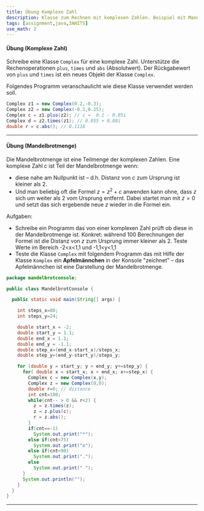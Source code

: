 ```yaml
---
title: Übung Komplexe Zahl
description: Klasse zum Rechnen mit komplexen Zahlen. Beispiel mit Mandelbrotmenge und Apfelmännchen.
tags: [assignment,java,3AHITS]
use_math: 2
---
```


#### Übung (Komplexe Zahl)

Schreibe eine Klasse `Complex` für eine komplexe Zahl. Unterstütze die Rechenoperationen `plus`, `times` und `abs` (Absolutwert). Der Rückgabewert von `plus` und `times` ist ein neues Objekt der Klasse `Complex`.


Folgendes Programm veranschaulicht wie diese Klasse verwendet werden soll.
```java
Complex z1 = new Complex(0.2,-0.3);
Complex z2 = new Complex(-0.1,0.25);
Complex c = z1.plus(z2); // c =  0.1 - 0.05i
Complex d = z2.times(z1); // 0.055 + 0.08i
double r = c.abs(); // 0.1118
```

---

#### Übung (Mandelbrotmenge)

Die Mandelbrotmenge ist eine Teilmenge der komplexen Zahlen. Eine komplexe Zahl $c$ ist Teil der Mandelbrotmenge wenn:

- diese nahe am Nullpunkt ist – d.h. Distanz von $c$ zum Ursprung ist kleiner als 2.
- Und man beliebig oft die Formel $z=z^2+c$ anwenden kann ohne, dass $z$ sich um weiter als 2 vom Ursprung entfernt. Dabei startet man mit $z=0$ und setzt das sich ergebende neue $z$ wieder in die Formel ein.

 Aufgaben:
- Schreibe ein Programm das von einer komplexen Zahl prüft ob diese in der Mandelbrotmenge ist. Konkret: während 100 Berechnungen der Formel ist die Distanz von $z$ zum Ursprung immer kleiner als 2. Teste Werte im Bereich -2<x<1,1 und -1,1<y<1,1
- Teste die Klasse `Complex` mit folgendem Programm das mit Hilfe der Klasse `Komplex` ein **Apfelmännchen** in der Konsole "zeichnet" – das Apfelmännchen ist eine Darstellung der Mandelbrotmenge.

```java
package mandelbrotconsole;

public class MandelbrotConsole {

  public static void main(String[] args) {

    int steps_x=80;
    int steps_y=24;

    double start_x = -2;
    double start_y = 1.1;
    double end_x = 1.1;
    double end_y = -1.1;
    double step_x=(end_x-start_x)/steps_x;
    double step_y=(end_y-start_y)/steps_y;

    for (double y = start_y; y > end_y; y+=step_y) {
      for( double x = start_x; x < end_x; x+=step_x) {
        Complex c = new Complex(x,y);
        Complex z = new Complex(0,0);
        double r=0; // distance
        int cnt=100;
        while(cnt-- > 0 && r<2) {
          z = z.times(z);
          z = z.plus(c);
          r = z.abs();
        }
        if(cnt==-1)
          System.out.print("*");
        else if(cnt<75)
          System.out.print("o");
        else if(cnt<90)
          System.out.print(".");
        else
          System.out.print(" ");
      }
      System.out.println("");
    }
  }
}

```



---


